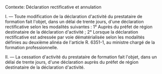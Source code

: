 Contexte: Déclaration rectificative et annulation

I. — Toute modification de la déclaration d'activité du prestataire de formation fait l'objet, dans un délai de trente jours, d'une déclaration rectificative selon les modalités suivantes : 1° Auprès du préfet de région destinataire de la déclaration d'activité ; 2° Lorsque la déclaration rectificative est adressée par voie dématérialisée selon les modalités définies au deuxième alinéa de l'article R. 6351-1, au ministre chargé de la formation professionnelle.

II. — La cessation d'activité du prestataire de formation fait l'objet, dans un délai de trente jours, d'une déclaration auprès du préfet de région destinataire de la déclaration d'activité.